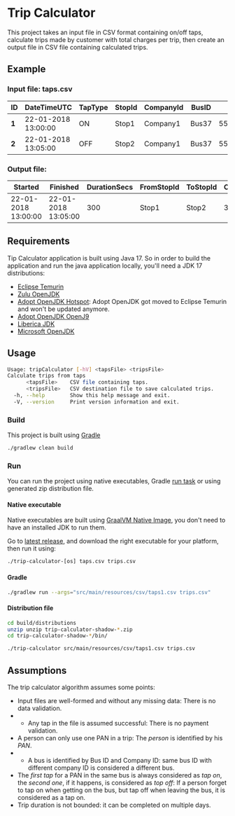 # Trip Calculator

This project takes an input file in CSV format containing on/off taps, calculate trips made by customer with total charges per trip, then create an output file in CSV file containing calculated trips.

## Example

### Input file: taps.csv

| **ID** | **DateTimeUTC**     | **TapType** | **StopId** | **CompanyId** | **BusID** | **PAN**          |
| ------ | ------------------- | ----------- | ---------- | ------------- | --------- | ---------------- |
| **1**  | 22-01-2018 13:00:00 | ON          | Stop1      | Company1      | Bus37     | 5500005555555559 |
| **2**  | 22-01-2018 13:05:00 | OFF         | Stop2      | Company1      | Bus37     | 5500005555555559 |

### Output file: 

| **Started**         | **Finished**        | **DurationSecs** | **FromStopId** | **ToStopId** | **ChargeAmount** | **CompanyId** | **BusID** | **PAN**          | **Status** |
| ------------------- | ------------------- | ---------------- | -------------- | ------------ | ---------------- | ------------- | --------- | ---------------- | ---------- |
| 22-01-2018 13:00:00 | 22-01-2018 13:05:00 | 300              | Stop1          | Stop2        | 3.25             | Company1      | Bus37     | 5500005555555559 | COMPLETED  |

## Requirements

Tip Calculator application is built using Java 17. So in order to build the application and run the java application locally, you'll need a JDK 17 distributions:
* [Eclipse Temurin](https://adoptium.net/)
* [Zulu OpenJDK](https://www.azul.com/downloads/zulu-community/?package=jdk)
* [Adopt OpenJDK Hotspot](https://adoptopenjdk.net/): Adopt OpenJDK got moved to Eclipse Temurin and won't be updated anymore.
* [Adopt OpenJDK OpenJ9](https://adoptopenjdk.net/)
* [Liberica JDK](https://bell-sw.com/)
* [Microsoft OpenJDK](https://www.microsoft.com/openjdk)

## Usage

```bash
Usage: tripCalculator [-hV] <tapsFile> <tripsFile>
Calculate trips from taps
      <tapsFile>    CSV file containing taps.
      <tripsFile>   CSV destination file to save calculated trips.
  -h, --help        Show this help message and exit.
  -V, --version     Print version information and exit.
```

### Build

This project is built using [Gradle](https://gradle.org) 

```bash
./gradlew clean build
```

### Run

You can run the project using native executables, Gradle [run task](https://docs.gradle.org/current/userguide/application_plugin.html#sec:application_tasks) or using generated zip distribution file.

#### Native executable

Native executables are built using [GraalVM Native Image](https://www.graalvm.org/22.0/reference-manual/native-image/), you don't need to have an installed JDK to run them.

Go to [latest release](https://github.com/tchlyah/trip-calculator/releases), and download the right executable for your platform, then run it using:

```bash
./trip-calculator-[os] taps.csv trips.csv
```

#### Gradle

```bash
./gradlew run --args="src/main/resources/csv/taps1.csv trips.csv"
```

#### Distribution file

```bash
cd build/distributions
unzip unzip trip-calculator-shadow-*.zip
cd trip-calculator-shadow-*/bin/

./trip-calculator src/main/resources/csv/taps1.csv trips.csv
```

## Assumptions

The trip calculator algorithm assumes some points:

* Input files are well-formed and without any missing data: There is no data validation.
* * Any tap in the file is assumed successful: There is no payment validation.
* A person can only use one PAN in a trip: The _person_ is identified by his _PAN_.
* * A bus is identified by Bus ID and Company ID: same bus ID with different company ID is considered a different bus.
* The _first tap_ for a PAN in the same bus is always considered as _tap on_, the _second one_, if it happens, is  considered as _top off_: If a person forget to tap on when getting on the bus, but tap off when leaving the bus, it is considered as a tap on.
* Trip duration is not bounded: it can be completed on multiple days.

